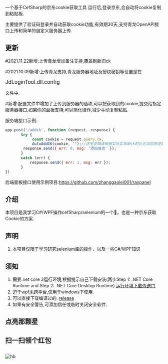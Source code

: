 

一个基于CefSharp的京东cookie获取工具
运行后,登录京东,会自动将cookie复制到粘贴板.

主要提供了验证码登录并自动获取cookie功能,有效期30天,支持青龙OpenAPI接口上传和简单的自定义服务器上传.

## 更新

#2021.11.22新增:上传青龙增加备注支持,覆盖刷新旧ck

#2021.10.09新增:上传青龙支持,青龙服务器地址及授权秘钥等设置是在

<big>JdLoginTool.dll.config</big>

文件中.

#新增:配置文件中增加了上传到服务器的选项,可以把获取到的cookie,提交给指定服务器接口,如果你的面板支持,可以简化操作,减少手动复制粘贴.

服务端接口示例:
 ```JavaScript
app.post('/addck', function (request, response) {
        try {
             const cookie = request.query.ck;
             AutoAddCK(cookie, "");//这里逻辑请根据实际实现新ck的后台添加等逻辑.
	     response.send({ err: 0, msg: '添加成功' });
        }
        catch (err) {
            response.send({ err: 1, msg: err });
        }
})
 ```
后端面板接口使用示例项目:https://github.com/zhanggaolei001/raypanel


## 介绍

本项目是我学习C#/WPF操作cefSharp/selenium的一个🌰，也是一种京东获取Cookie的方案.

## 声明

1. 本项目仅限于学习研究selenium库的操作，以及一些C#/WPF知识

## 须知

1. 需要.net core 3运行环境,根据提示自己下载安装(两步Step 1: .NET Core Runtime and Step 2: .NET Core Desktop Runtime) [运行环境下载传送门](https://dotnet.microsoft.com/download/dotnet/3.0/runtime)
2. 迫于wpf未跨平台,仅用于windows下使用.
3. 可以直接下载编译过的. [release](https://github.com/zhanggaolei001/JdLoginTool/releases)
4. 如果有安全警告,可添加信任或临时关闭安全软件.

## 点亮那颗星

## 扫一扫领个红包

##
 

![hb](https://user-images.githubusercontent.com/26429121/136640958-c54e38d4-22a1-4f8e-aef1-f769a7a074f2.jpg)
